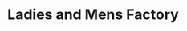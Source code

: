 ---
title: "Ladies and Mens Factory"
url: /great-yarmouth/ladies-and-mens-factory/
shop: Kleidung
---